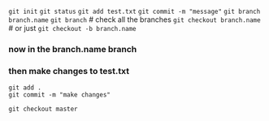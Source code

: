 `git init`
`git status`
`git add test.txt`
`git commit -m "message"`
`git branch branch.name`
`git branch` # check all the branches
`git checkout branch.name` # or just `git checkout -b branch.name`
### now in the branch.name branch
### then make changes to test.txt
```
git add .
git commit -m "make changes"
```
`git checkout master`